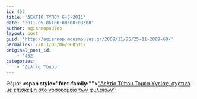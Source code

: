 ```yaml
---
id: 452
title: 'ΔΕΛΤΙΟ ΤΥΠΟΥ 6-5-2011'
date: '2011-05-06T00:00:00+03:00'
author: agiannopoulos
layout: post
guid: 'http://agiannop.mousmoulas.gr/2009/11/25/25-11-2009-60/'
permalink: /2011/05/06/060511/
original_post_id:
    - '452'
categories:
    - 'Δελτία Τύπου'
---
```


Θέμα: **<span style="font-family:""></span>**[“Δελτίο Τύπου Τομέα Υγείας, σχετικά με επίσκεψη στο νοσοκομείο των φυλακών’<span style="font-size:8pt;">‘ </span>](/wp-content/uploads/2009/11/06052011_dt_gia_nosok_filakon.pdf)